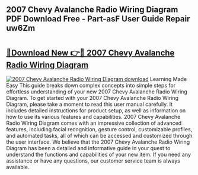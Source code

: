 ## 2007 Chevy Avalanche Radio Wiring Diagram PDF Download Free - Part-asF User Guide Repair uw6Zm

# <h2><a href="http://dfoj8tf.blite.top/?on=2007+Chevy+Avalanche+Radio+Wiring+Diagram">🔗Download New 👉🔴 2007 Chevy Avalanche Radio Wiring Diagram</a></h2>

[![2007 Chevy Avalanche Radio Wiring Diagram download](https://i.imgur.com/lujVjoI.png)](http://dfoj8tf.blite.top/?on=2007+Chevy+Avalanche+Radio+Wiring+Diagram)
Learning Made Easy This guide breaks down complex concepts into simple steps for effortless understanding of your new 2007 Chevy Avalanche Radio Wiring Diagram. To get started with your 2007 Chevy Avalanche Radio Wiring Diagram, please take a moment to read this user manual carefully. It includes detailed instructions for product setup, as well as information on how to use its various features and capabilities. 2007 Chevy Avalanche Radio Wiring Diagram comes with an impressive collection of advanced features, including facial recognition, gesture control, customizable profiles, and automated tasks, all of which can be accessed and customized through the user interface. We believe that the 2007 Chevy Avalanche Radio Wiring Diagram has been a detailed and informative guide in your quest to understand the functions and capabilities of your new item. If you need any assistance or have any questions, our customer service team is always available.
